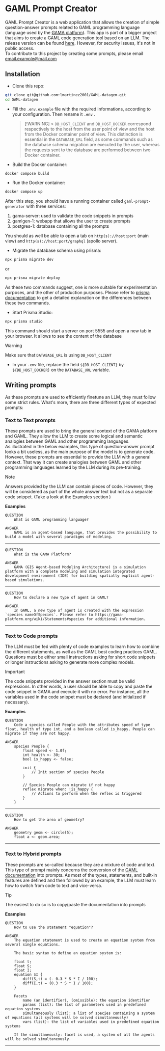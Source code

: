 # GAML Prompt Creator

GAML Prompt Creator is a web application that allows the creation of simple question-answer prompts related to GAML programming language (language used by the [GAMA platform](https://gama-platform.org/)). This app is part of a bigger project that aims to create a GAML code generation tool based on an LLM. The release version can be found [here](https://prompt.gama-platform.org). However, for security issues, it's not in public access.  
To contribute to this project by creating some prompts, please email email.example@mail.com

## Installation

- Clone this repo:

```bash
git clone git@github.com:lmartinez2001/GAML-datagen.git
cd GAML-datagen
```

- Fill the `.env.example` file with the required informations, according to your configuration. Then rename it `.env`
  .

  > [!WARNING] > `DB_HOST_CLIENT` and `DB_HOST_DOCKER` correspond respectively to the host from the user point of view and the host from the Docker container point of view. This distinction is essential in the `DATABASE_URL` field, as some commands such as the database schema migration are executed by the user, whereas the requests sent to the database are performed between two Docker container.

- Build the Docker container:

```bash
docker compose build
```

- Run the Docker container:

```bash
docker compose up
```

After this step, you should have a running container called `gaml-prompt-generator` with three services:

1. gama-server: used to validate the code snippets in prompts
2. gamlgen-1: webapp that allows the user to create prompts
3. postgres-1: database containing all the prompts

You should as well be able to open a tab on `http(s)://host:port` (main view) and `http(s)://host:port/graphql` (apollo server).

- Migrate the database schema using prisma:

```bash
npx prisma migrate dev
```

or

```bash
npx prisma migrate deploy
```

As these two commands suggest, one is more suitable for experimentation purposes, and the other of production purposes. Please refer to [prisma documentation](https://www.prisma.io/docs/orm/prisma-migrate/workflows/development-and-production) to get a detailed explanation on the differences between these two commands.

- Start Prisma Studio:

```bash
npx prisma studio
```

This command should start a server on port 5555 and open a new tab in your browser. It allows to see the content of the database

> [!WARNING]
> Make sure that `DATABASE_URL` is using `DB_HOST_CLIENT`

- In your `.env` file, replace the field `${DB_HOST_CLIENT}` by `${DB_HOST_DOCKER}` on the `DATABASE_URL` variable.

## Writing prompts

As these prompts are used to efficiently finetune an LLM, they must follow some strict rules. What's more, there are three different types of expected prompts:

### Text to Text prompts

These prompts are used to bring the general context of the GAMA platform and GAML. They allow the LLM to create some logical and semantic analogies between GAML and other programming languages.  
As illustrated in the below examples, this type of question-answer prompt looks a bit useless, as the main purpose of the model is to generate code. However, these prompts are essential to provide the LLM with a general context. That way it can create analogies between GAML and other programming languages learned by the LLM during its pre-training.

> [!NOTE]
> Answers provided by the LLM can contain pieces of code. However, they will be considered as part of the whole answer text but not as a separate code snippet. (Take a look at the Examples section )

**Examples**

    QUESTION
        What is GAML programming language?

    ANSWER
        GAML is an agent-based language, that provides the possibility to build a model with several paradigms of modeling.

---

    QUESTION
        What is the GAMA Platform?

    ANSWER
        GAMA (GIS Agent-based Modeling Architecture) is a simulation platform with a complete modeling and simulation integrated development environment (IDE) for building spatially explicit agent-based simulations.

---

    QUESTION
        How to declare a new type of agent in GAML?

    ANSWER
        In GAML, a new type of agent is created with the expression `species nameOfSpecies`. Please refer to https://gama-platform.org/wiki/Statements#species for additional information.

---

### Text to Code prompts

The LLM must be fed with plenty of code examples to learn how to combine the different statements, as well as the GAML best coding practices GAML.  
Questions must be either small instructions asking for short code snippets or longer instructions asking to generate more complex models.

> [!IMPORTANT]
> The code snippets provided in the answer section must be valid expressions. In other words, a user should be able to copy and paste the code snippet in GAMA and execute it with no error. For instance, all the variables used in the code snippet must be declared (and initialized if necessary).

**Examples**

    QUESTION
        Code a species called People with the attributes speed of type float, health of type int, and a boolean called is_happy. People can migrate if they are not happy.

    ANSWER
        species People {
            float speed <- 1.0f;
            int health <- 30;
            bool is_happy <- false;

            init {
                // Init section of species People
            }

            // Species People can migrate if not happy
            reflex migrate when: !is_happy {
                // Actions to perform when the reflex is triggered
            }
        }

---

    QUESTION
        How to get the area of geometry?

    ANSWER
        geometry geom <- circle(5);
        float a <- geom.area;

---

### Text to Hybrid prompts

These prompts are so-called because they are a mixture of code and text. This type of prompt mainly concerns the conversion of the [GAML documentation](https://gama-platform.org/wiki/Home) into prompts. As most of the types, statements, and built-in features are defined and then followed by an example, the LLM must learn how to switch from code to text and vice-versa.

> [!TIP]
> The easiest to do so is to copy/paste the documentation into prompts

**Examples**

    QUESTION
        How to use the statement "equation"?

    ANSWER
        The equation statement is used to create an equation system from several single equations.

        The basic syntax to define an equation system is:

        float t;
        float S;
        float I;
        equation SI {
            diff(S,t) = (- 0.3 * S * I / 100);
            diff(I,t) = (0.3 * S * I / 100);
        }

        Facets
            name (an identifier), (omissible): the equation identifier
            params (list): the list of parameters used in predefined equation systems
            simultaneously (list): a list of species containing a system of equations (all systems will be solved simultaneously)
            vars (list): the list of variables used in predefined equation systems

        If the simultaneously: facet is used, a system of all the agents will be solved simultaneously.

---
